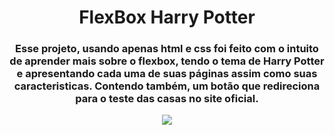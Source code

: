 <h1 align="center"> FlexBox Harry Potter </h1>
<h3 align="center"> Esse projeto, usando apenas html e css foi feito com o intuito de aprender mais sobre o flexbox, tendo o tema de Harry Potter e apresentando cada uma de suas páginas assim como suas caracteristicas. Contendo também, um botão que redireciona para o teste das casas no site oficial. </h3>

<p align="center">
  <img size: 200 src="https://user-images.githubusercontent.com/80493617/171040637-1eae8fc1-94f4-4eea-a1cf-8a3e8c6b0b31.gif">
</p>
